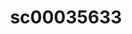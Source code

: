 ---
ee_id: '227'
site: '1'
type: '2'
long_id: 2010-015 sc00035633
url: 2010-015-sc00035633
year: '2010'
medium: 'Pen on All Purpose Security Paper (Grey) #24 bond'
commission:
add_credit:
dims: 11 x 8.5 inches
pitch:
ps:
live_url:
related:
title: sc00035633
youtube:
imgs: "{filedir_1}cadliner-drawing-2010-015-digital-database-ih_1.jpg"
subheading:
year2: '2010'
download:
add_credits:
related_code:
! '':
layout: things-i-made
---